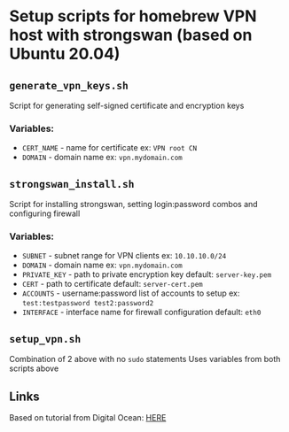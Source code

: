 # Setup scripts for homebrew VPN host with strongswan (based on Ubuntu 20.04)

## `generate_vpn_keys.sh`
Script for generating self-signed certificate and encryption keys

### Variables:

- `CERT_NAME` - name for certificate ex: `VPN root CN`
- `DOMAIN` - domain name ex: `vpn.mydomain.com`

## `strongswan_install.sh`
Script for installing strongswan, setting login:password combos and configuring firewall

### Variables:

- `SUBNET` - subnet range for VPN clients ex: `10.10.10.0/24`
- `DOMAIN` - domain name ex: `vpn.mydomain.com`
- `PRIVATE_KEY` - path to private encryption key default: `server-key.pem`
- `CERT` -  path to certificate default: `server-cert.pem`
- `ACCOUNTS` - username:password list of accounts to setup ex: `test:testpassword test2:password2`
- `INTERFACE` - interface name for firewall configuration default: `eth0`

## `setup_vpn.sh`
Combination of 2 above with no `sudo` statements
Uses variables from both scripts above

## Links
Based on tutorial from Digital Ocean: [HERE](https://www.digitalocean.com/community/tutorials/how-to-set-up-an-ikev2-vpn-server-with-strongswan-on-ubuntu-20-04)
